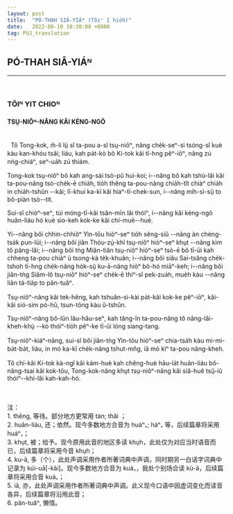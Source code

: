 ```yaml
---
layout: post
title:  "PÓ-THAH SIÂ-YIÁᴺ (Tŏiⁿ 1 hio̍h)"
date:   2022-06-10 18:30:00 +0800
tag: PUJ_translation
---
```


<section class="PUJ">

<!-- PAGODA SHADOWS, -->
<h2>PÓ-THAH SIÂ-YIÁᴺ</h2>
<hr>
<br>
<!-- CHAPTER I. -->
<h3>TŎIᴺ YIT CHIOᴺ</h3>
<!-- THE STATUS OF WOMAN. -->
<h4>TSṲ-NIÔᴺ-NÂNG KÂI KÉNG-NGŎ</h4>
<br>
<!-- LIFE, in China, is a stern thing for both men and women; but, as in all places where Christ is not, the heaviest burdens are put upon the weakest. -->
&nbsp;&nbsp;Tŏ Tong-kok, m̆-lí lṳ́ sĭ ta-pou a-sĭ tsṳ-niôⁿ, nâng che̍k-seⁿ-sì tsóng-sĭ kuè kàu kan-khóu tsăi;
liáu, kah pa̍t-kò bô Ki-tok kâi tī-hng pêⁿ-iōⁿ, nâng zú nńg-chiáⁿ, seⁿ-ua̍h zú thiám.

<!--The Chinese woman does not walk in the street with her husband; she does not eat with him, but takes what is left after the men of the family have finished their meal; she has no legal right to anything whatever, apart from her male relatives. -->
Tong-kok tsṳ-niôⁿ bô kah ang-sài tsò-pû hui-koi;
i--nâng bô kah tshù-lăi kâi ta-pou-nâng tsò-che̍k-ē chia̍h,
tio̍h thĕng ta-pou-nâng chia̍h-tît chiàⁿ chia̍h in chia̍h-tshûn --kâi;
lī-khui ka-kī kâi hiaⁿ-tĭ-chek-sun, i--nâng mih-sì-sṳ̄ to bô-piàn tsò--tit.

<!-- Yet her condition is, in some respects, better than that of her sisters in neighbouring countries. -->
Sui-sĭ chiòⁿ-seⁿ, tùi móng-tī-kâi tsân-mīn lâi thóiⁿ, i--nâng kâi kéng-ngŏ huân-liáu hó kuè sio-keh kok-ke kâi chí-muē--hué.

 <!-- She is not a sufferer through any system of caste, as in India; she is not shut up in a harem, as in Turkey; she is not denied the possession of a soul and the religious privileges of men, as in Burma ; she is not degraded by polyandry, as in Thibet; she is not in a climate which keeps her bare and lazy, like the women of Siam. -->
Yi--nâng bŏi chhin-chhiŏⁿ Yìn-tōu hiòⁿ-seⁿ tio̍h sêng-siŭ --nâng àn chéng-tsa̍k pun-lūi;
i--nâng bŏi jiân Thóu-zṳ́-khî tsṳ-niôⁿ hiòⁿ-seⁿ khṳt --nâng kìm tŏ pâng-lăi;
i--nâng bŏi tǹg Miân-tiăn tsṳ-niôⁿ hiòⁿ-seⁿ tsò-ē bô tī-ūi kah chheng ta-pou chiàⁿ ŭ tsong-kà te̍k-khuân;
i--nâng bŏi siău Sai-tsăng che̍k-tshoh tī-hng che̍k-nâng ho̍k-sṳ̆ ku-ā-nâng hiòⁿ bô-hó miāⁿ-keh;
i--nâng bŏi jiân-tǹg Siâm-lô tsṳ-niôⁿ hiòⁿ-seⁿ che̍k-ē thiⁿ-sî pek-zua̍h, mue̍h kàu --nâng liân tá-tia̍p to pân-tuăⁿ.

<!-- Her virtue is as carefully guarded and as highly esteemed as in any country in the world. -->
Tsṳ-niôⁿ-nâng kâi tek-hĕng, kah tshuân-sì-kài pa̍t-kâi kok-ke pêⁿ-iōⁿ, kâi-kâi sió-sim pó-hŭ, tsun-tŏng kàu ŭ-tshûn.

<!-- Female children and elderly women associate with persons of the same age and of the other sex, on terms of apparent equality. -->
Tsṳ-niôⁿ-nâng bô-lŭn lău-hău-seⁿ, kah tâng-în ta-pou-nâng tŏ nâng-lâi-kheh-khṳ̀ --kò thóiⁿ-tio̍h pêⁿ-ke tī-ūi lóng siang-tang.

<!-- Girls, though not kept in such seclusion as in India, do not go out alone, nor appear before male visitors. -->
Tsṳ-niôⁿ-kiáⁿ-nâng, sui-sĭ bŏi jiân-tǹg Yìn-tōu hiòⁿ-seⁿ chia-tsa̍h kàu mi-mi-ba̍t-ba̍t, liáu, in mó ka-kī che̍k-nâng tshut-mn̂g, iā mó kìⁿ ta-pou nâng-kheh.

<!-- The Chinese give woman all the social freedom j that is discreet for her in a land where the cleansing and controlling power of Christian principle is unknown. -->
Tŏ chí-kâi Ki-tok kà-ngĭ kâi kám-huè kah chĕng-huè hāu-la̍t huân-liáu bô-nâng-tsai kâi kok-tōu, Tong-kok-nâng khṳt tsṳ-niôⁿ-nâng kâi siă-huĕ tsṳ̆-iû thóiⁿ--khí-lâi kah-kah-hó.

<br>
<br>
注：<br>
1. thĕng, 等待。部分地方更常用 tán; thăi ；<br>
2. huân-liáu, 还；依然。现今多数地方合音为 huáⁿ₊; háⁿ₊ 等，后续篇章将采用 huáⁿ₊；<br>
3. khṳt, 被；给予。现今原用此音的地区多读 khṳh，此处仅为对应当时语音而已，后续篇章将采用今音 khṳh；<br>
4. ku-ā, 多（个），此处声调采用作者所著词典中声调，同时期另一白话字词典中记录为 kúi-uā[-kâi]。现今多数地方合音为 kuá₊，我处个别场合读 kú-â，后续篇章将采用合音 kuá₊；<br>
5. iā, 亦，此处声调采用作者所著词典中声调。此义现今口语中因虚词变化而读音各异，后续篇章将沿用此音；<br>
6. pân-tuăⁿ, 懒惰。<br>


</section>
